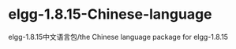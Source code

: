 elgg-1.8.15-Chinese-language
============================

elgg-1.8.15中文语言包/the Chinese language package for elgg-1.8.15
